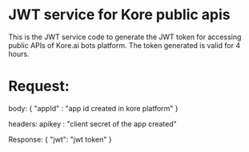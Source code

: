 # JWT service for Kore public apis
This is the JWT service code to generate the JWT token for accessing public APIs of Kore.ai bots platform. The token generated is valid for 4 hours.

# Request:
body:
{
 "appId" : "app id created in kore platform"
}

headers:
apikey : "client secret of the app created"

Response:
{
    "jwt": "jwt token"
}
